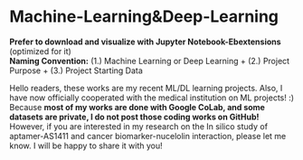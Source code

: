 # Machine-Learning&Deep-Learning 

**Prefer to download and visualize with Jupyter Notebook-Ebextensions** (optimized for it)
<br> 
**Naming Convention:** (1.) Machine Learning or Deep Learning + (2.) Project Purpose + (3.) Project Starting Data 
<br> 

Hello readers, these works are my recent ML/DL learning projects. Also, I have now officially cooperated with the medical institution on ML projects! :) 
<br> 
Because **most of my works are done with Google CoLab, and some datasets are private, I do not post those coding works on GitHub!** 
However, if you are interested in my research on the In silico study of aptamer-AS1411 and cancer biomarker-nucelolin interaction, please let me know. I will be happy to share it with you! 
